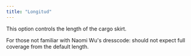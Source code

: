 ```yaml
---
title: "Longitud"
---
```


This option controls the length of the cargo skirt.

For those not familiar with Naomi Wu's dresscode: should not expect full coverage from the default length. 

